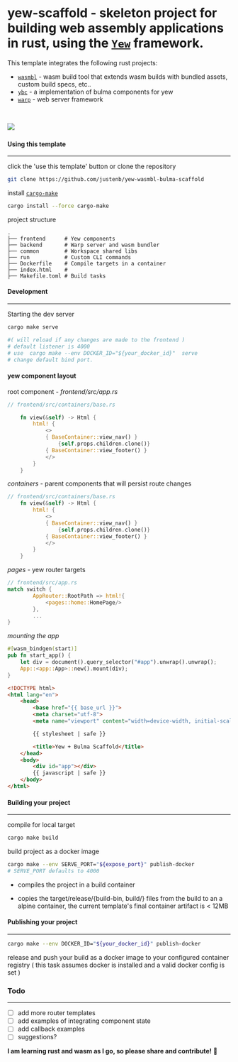 **yew-scaffold** - skeleton project for building web assembly applications in rust, using the [`Yew`](https://github.com/yewstack/yew) framework.
===========================================


This template integrates the following rust projects:

- [`wasmbl`](https://github.com/wasmbl/wasmbl)  - wasm build tool that extends wasm builds with bundled assets, custom build specs, etc..
- [`ybc`](https://github.com/thedodd/ybc/) - a implementation of bulma components for yew
- [`warp`](https://github.com/seanmonstar/warp) - web server framework   


&nbsp;


![](https://assets.codepen.io/269372/template.png)&nbsp;

#### Using this template

***

click the 'use this template' button or clone the repository

```bash
git clone https://github.com/justenb/yew-wasmbl-bulma-scaffold
```

install [`cargo-make`](https://github.com/sagiegurari/cargo-make)

```bash
cargo install --force cargo-make
```



project structure

    .
    ├── frontend      # Yew components 
    ├── backend       # Warp server and wasm bundler 
    ├── common        # Workspace shared libs  
    ├── run           # Custom CLI commands 
    ├── Dockerfile    # Compile targets in a container
    ├── index.html    # 
    ├── Makefile.toml # Build tasks





#### Development

---

Starting the dev server

```bash
cargo make serve

#( will reload if any changes are made to the frontend )
# default listener is 4000
# use  cargo make --env DOCKER_ID="${your_docker_id}"  serve
# change default bind port.
```





#### **yew component layout**

 root component - *frontend/src/app.rs* 

```rust
// frontend/src/containers/base.rs

    fn view(&self) -> Html {
        html! {
            <>
            { BaseContainer::view_nav() }
                {self.props.children.clone()}
            { BaseContainer::view_footer() }
            </>
        }
    }
```



*containers* - parent components that will persist route changes

```rust
// frontend/src/containers/base.rs
    fn view(&self) -> Html {
        html! {
            <>
            { BaseContainer::view_nav() }
                {self.props.children.clone()}
            { BaseContainer::view_footer() }
            </>
        }
    }
```



*pages* - yew router targets

```rust
// frontend/src/app.rs
match switch {
        AppRouter::RootPath => html!{
            <pages::home::HomePage/>
        },
        ...
}
```



*mounting the app* 

```rust
#[wasm_bindgen(start)]
pub fn start_app() {
    let div = document().query_selector("#app").unwrap().unwrap();
    App::<app::App>::new().mount(div);
}
```

```html
<!DOCTYPE html>
<html lang="en">
    <head>
        <base href="{{ base_url }}">
        <meta charset="utf-8">
        <meta name="viewport" content="width=device-width, initial-scale=1">

        {{ stylesheet | safe }}

        <title>Yew + Bulma Scaffold</title>
    </head>
    <body>
        <div id="app"></div>
        {{ javascript | safe }}
    </body>
</html>
```





#### Building your project

---

compile for local target

```bash
cargo make build
```



build project as a docker image

```bash
cargo make --env SERVE_PORT="${expose_port}" publish-docker
# SERVE_PORT defaults to 4000
```

- compiles the project in a build container  

- copies the target/release/{build-bin, build/} files from the build to an a alpine container, the current template's final container artifact is < 12MB



#### Publishing your project

---
```bash
cargo make --env DOCKER_ID="${your_docker_id}" publish-docker
```

release and push your build as a docker image to your configured container registry ( this task assumes docker is installed and a valid docker config is set   )


### Todo
---

- [ ] add more router templates
- [ ] add examples of integrating component state
- [ ] add callback examples
- [ ] suggestions?

**I am learning rust and wasm as I go, so please share and contribute!** 🎉